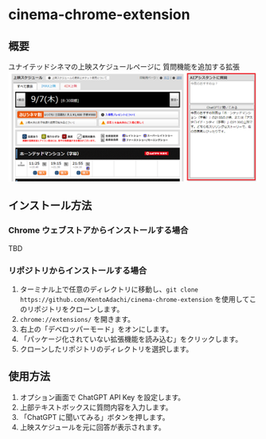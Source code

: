 # cinema-chrome-extension

## 概要

ユナイテッドシネマの上映スケジュールページに 質問機能を追加する拡張
![スクリーンショット](screenshot.png)

## インストール方法

### Chrome ウェブストアからインストールする場合

TBD

### リポジトリからインストールする場合

1. ターミナル上で任意のディレクトリに移動し、`git clone https://github.com/KentoAdachi/cinema-chrome-extension` を使用してこのリポジトリをクローンします。
1. `chrome://extensions/` を開きます。
1. 右上の「デベロッパーモード」をオンにします。
1. 「パッケージ化されていない拡張機能を読み込む」をクリックします。
1. クローンしたリポジトリのディレクトリを選択します。

## 使用方法

1. オプション画面で ChatGPT API Key を設定します。
1. 上部テキストボックスに質問内容を入力します。
1. 「ChatGPT に聞いてみる」ボタンを押します。
1. 上映スケジュールを元に回答が表示されます。
